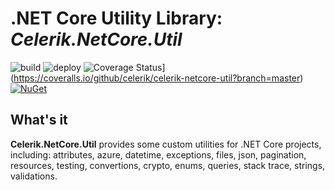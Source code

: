 # .NET Core Utility Library: *Celerik.NetCore.Util*

![build](https://github.com/celerik/celerik-netcore-util/workflows/.NET%20Core%20Build/badge.svg?branch=master&event=push)
![deploy](https://github.com/celerik/celerik-netcore-util/workflows/Nuget%20Package%20Deploy/badge.svg)
![Coverage Status](https://coveralls.io/repos/github/celerik/celerik-netcore-util/badge.svg?branch=master)](https://coveralls.io/github/celerik/celerik-netcore-util?branch=master)
[![NuGet](https://img.shields.io/nuget/v/Celerik.NetCore.Util.svg)](http://www.nuget.org/packages/Celerik.NetCore.Util/)


## What's it

**Celerik.NetCore.Util** provides some custom utilities for .NET Core projects, including: attributes, azure, datetime, exceptions, files, json, pagination, resources, testing, convertions, crypto, enums, queries, stack trace, strings, validations.
